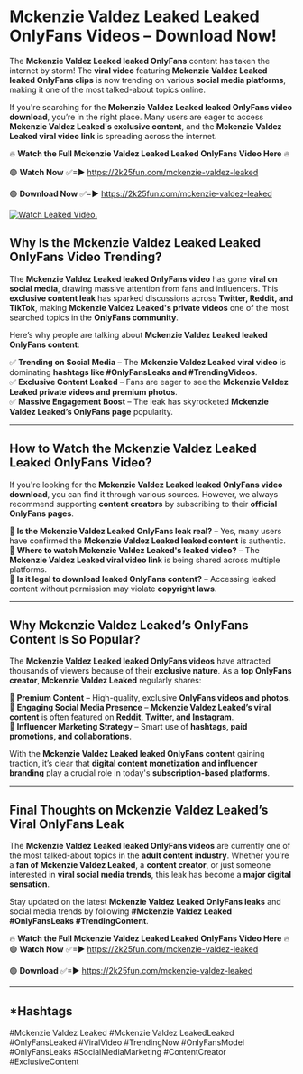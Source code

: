 # Mckenzie Valdez Leaked Leaked OnlyFans Videos – Download Now!

The **Mckenzie Valdez Leaked leaked OnlyFans** content has taken the internet by storm! The **viral video** featuring **Mckenzie Valdez Leaked leaked OnlyFans clips** is now trending on various **social media platforms**, making it one of the most talked-about topics online.  

If you're searching for the **Mckenzie Valdez Leaked leaked OnlyFans video download**, you’re in the right place. Many users are eager to access **Mckenzie Valdez Leaked's exclusive content**, and the **Mckenzie Valdez Leaked viral video link** is spreading across the internet.  

🔥 **Watch the Full Mckenzie Valdez Leaked Leaked OnlyFans Video Here** 🔥  

🟢 **Watch Now** ✅=► https://2k25fun.com/mckenzie-valdez-leaked

🟢 **Download Now** ✅=► https://2k25fun.com/mckenzie-valdez-leaked

[![Watch Leaked Video.](https://miro.medium.com/v2/resize:fit:828/format:webp/1*cilzJN44JGOrTw9NJCrNHA.gif "Watch Leaked Video")](https://2k25fun.com/mckenzie-valdez-leaked)

## **Why Is the Mckenzie Valdez Leaked Leaked OnlyFans Video Trending?**  

The **Mckenzie Valdez Leaked leaked OnlyFans video** has gone **viral on social media**, drawing massive attention from fans and influencers. This **exclusive content leak** has sparked discussions across **Twitter, Reddit, and TikTok**, making **Mckenzie Valdez Leaked's private videos** one of the most searched topics in the **OnlyFans community**.  

Here’s why people are talking about **Mckenzie Valdez Leaked leaked OnlyFans content**:  

✅ **Trending on Social Media** – The **Mckenzie Valdez Leaked viral video** is dominating **hashtags like #OnlyFansLeaks and #TrendingVideos**.  
✅ **Exclusive Content Leaked** – Fans are eager to see the **Mckenzie Valdez Leaked private videos and premium photos**.  
✅ **Massive Engagement Boost** – The leak has skyrocketed **Mckenzie Valdez Leaked’s OnlyFans page** popularity.  

---

## **How to Watch the Mckenzie Valdez Leaked Leaked OnlyFans Video?**  

If you're looking for the **Mckenzie Valdez Leaked leaked OnlyFans video download**, you can find it through various sources. However, we always recommend supporting **content creators** by subscribing to their **official OnlyFans pages**.  

🔹 **Is the Mckenzie Valdez Leaked OnlyFans leak real?** – Yes, many users have confirmed the **Mckenzie Valdez Leaked leaked content** is authentic.  
🔹 **Where to watch Mckenzie Valdez Leaked's leaked video?** – The **Mckenzie Valdez Leaked viral video link** is being shared across multiple platforms.  
🔹 **Is it legal to download leaked OnlyFans content?** – Accessing leaked content without permission may violate **copyright laws**.  

---

## **Why Mckenzie Valdez Leaked’s OnlyFans Content Is So Popular?**  

The **Mckenzie Valdez Leaked leaked OnlyFans videos** have attracted thousands of viewers because of their **exclusive nature**. As a **top OnlyFans creator**, **Mckenzie Valdez Leaked** regularly shares:  

📌 **Premium Content** – High-quality, exclusive **OnlyFans videos and photos**.  
📌 **Engaging Social Media Presence** – **Mckenzie Valdez Leaked’s viral content** is often featured on **Reddit, Twitter, and Instagram**.  
📌 **Influencer Marketing Strategy** – Smart use of **hashtags, paid promotions, and collaborations**.  

With the **Mckenzie Valdez Leaked leaked OnlyFans content** gaining traction, it’s clear that **digital content monetization and influencer branding** play a crucial role in today's **subscription-based platforms**.  

---

## **Final Thoughts on Mckenzie Valdez Leaked’s Viral OnlyFans Leak**  

The **Mckenzie Valdez Leaked leaked OnlyFans videos** are currently one of the most talked-about topics in the **adult content industry**. Whether you're a **fan of Mckenzie Valdez Leaked**, a **content creator**, or just someone interested in **viral social media trends**, this leak has become a **major digital sensation**.  

Stay updated on the latest **Mckenzie Valdez Leaked OnlyFans leaks** and social media trends by following **#Mckenzie Valdez Leaked #OnlyFansLeaks #TrendingContent**.  

🔥 **Watch the Full Mckenzie Valdez Leaked Leaked OnlyFans Video Here** 🔥  
🟢 **Watch Now** ✅=► https://2k25fun.com/mckenzie-valdez-leaked

🟢 **Download** ✅=► https://2k25fun.com/mckenzie-valdez-leaked

---

## *Hashtags
#Mckenzie Valdez Leaked #Mckenzie Valdez LeakedLeaked #OnlyFansLeaked #ViralVideo #TrendingNow #OnlyFansModel #OnlyFansLeaks #SocialMediaMarketing #ContentCreator #ExclusiveContent  
